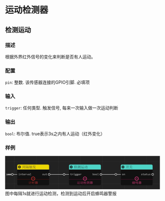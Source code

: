 运动检测器
======
## 检测运动

### 描述

根据外界红外信号的变化来判断是否有人运动。

### 配置

`pin`: 整数. 该传感器连接的GPIO引脚. 必填项

### 输入

`trigger`: 任何类型. 触发信号, 每来一次输入做一次运动判断

### 输出

`bool`: 布尔值. true表示3s之内有人运动（红外变化）

### 样例

![example](./pic/motion_buzz.zh-CN.jpg)
图中每隔1s就进行运动检测，检测到运动后开启蜂鸣器警报